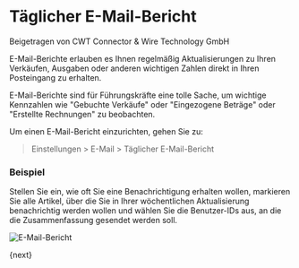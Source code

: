 # Täglicher E-Mail-Bericht
<span class="text-muted contributed-by">Beigetragen von CWT Connector & Wire Technology GmbH</span>

E-Mail-Berichte erlauben es Ihnen regelmäßig Aktualisierungen zu Ihren Verkäufen, Ausgaben oder anderen wichtigen Zahlen direkt in Ihren Posteingang zu erhalten.

E-Mail-Berichte sind für Führungskräfte eine tolle Sache, um wichtige Kennzahlen wie "Gebuchte Verkäufe" oder "Eingezogene Beträge" oder "Erstellte Rechnungen" zu beobachten.

Um einen E-Mail-Bericht einzurichten, gehen Sie zu:

> Einstellungen > E-Mail > Täglicher E-Mail-Bericht

### Beispiel

Stellen Sie ein, wie oft Sie eine Benachrichtigung erhalten wollen, markieren Sie alle Artikel, über die Sie in Ihrer wöchentlichen Aktualisierung benachrichtig werden wollen und wählen Sie die Benutzer-IDs aus, an die die Zusammenfassung gesendet werden soll.

<img class="screenshot" alt="E-Mail-Bericht" src="/docs/assets/img/setup/email/email-digest.png">

{next}
